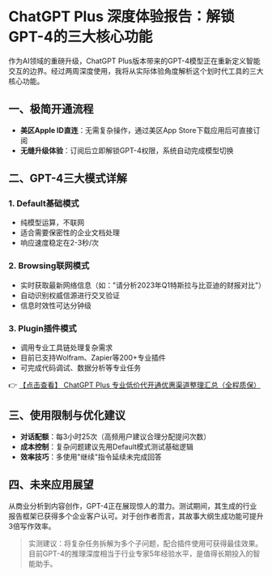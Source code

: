 # ChatGPT Plus 深度体验报告：解锁GPT-4的三大核心功能

作为AI领域的重磅升级，ChatGPT Plus版本带来的GPT-4模型正在重新定义智能交互的边界。经过两周深度使用，我将从实际体验角度解析这个划时代工具的三大核心功能。

## 一、极简开通流程
- **美区Apple ID直连**：无需复杂操作，通过美区App Store下载应用后可直接订阅
- **无缝升级体验**：订阅后立即解锁GPT-4权限，系统自动完成模型切换

## 二、GPT-4三大模式详解

### 1. Default基础模式
- 纯模型运算，不联网
- 适合需要保密性的企业文档处理
- 响应速度稳定在2-3秒/次

### 2. Browsing联网模式
- 实时获取最新网络信息（如："请分析2023年Q1特斯拉与比亚迪的财报对比"）
- 自动识别权威信源进行交叉验证
- 信息时效性可达分钟级

### 3. Plugin插件模式
- 调用专业工具链处理复杂需求
- 目前已支持Wolfram、Zapier等200+专业插件
- 可完成代码调试、数据分析等专业任务

👉 [【点击查看】 ChatGPT Plus 专业低价代开通优惠渠道整理汇总（全程质保）](https://bit.ly/DaiKai)

## 三、使用限制与优化建议
- **对话配额**：每3小时25次（高频用户建议合理分配提问次数）
- **成本控制**：复杂问题建议先用Default模式测试基础逻辑
- **效率技巧**：多使用"继续"指令延续未完成回答

## 四、未来应用展望
从商业分析到内容创作，GPT-4正在展现惊人的潜力。测试期间，其生成的行业报告框架已获得多个企业客户认可。对于创作者而言，其故事大纲生成功能可提升3倍写作效率。

> 实测建议：将复杂任务拆解为多个子问题，配合插件使用可获得最佳效果。目前GPT-4的推理深度相当于行业专家5年经验水平，是值得长期投入的智能助手。